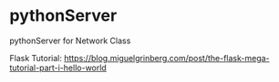 # pythonServer
pythonServer for Network Class

Flask Tutorial: https://blog.miguelgrinberg.com/post/the-flask-mega-tutorial-part-i-hello-world 